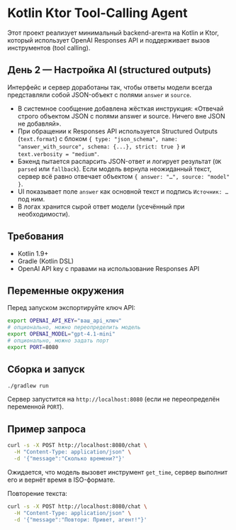 # Kotlin Ktor Tool-Calling Agent

Этот проект реализует минимальный backend-агента на Kotlin и Ktor, который использует OpenAI Responses API и поддерживает вызов инструментов (tool calling).

## День 2 — Настройка AI (structured outputs)

Интерфейс и сервер доработаны так, чтобы ответы модели всегда представляли собой JSON-объект с полями `answer` и `source`.

- В системное сообщение добавлена жёсткая инструкция: «Отвечай строго объектом JSON с полями answer и source. Ничего вне JSON не добавляй».
- При обращении к Responses API используется Structured Outputs (`text.format`) с блоком `{ type: "json_schema", name: "answer_with_source", schema: {...}, strict: true }` и `text.verbosity = "medium"`.
- Бэкенд пытается распарсить JSON-ответ и логирует результат (`OK parsed` или `fallback`). Если модель вернула неожиданный текст, сервер всё равно отвечает объектом `{ answer: "…", source: "model" }`.
- UI показывает поле `answer` как основной текст и подпись `Источник: …` под ним.
- В логах хранится сырой ответ модели (усечённый при необходимости).

## Требования
- Kotlin 1.9+
- Gradle (Kotlin DSL)
- OpenAI API key с правами на использование Responses API

## Переменные окружения
Перед запуском экспортируйте ключ API:

```bash
export OPENAI_API_KEY="ваш_api_ключ"
# опционально, можно переопределить модель
export OPENAI_MODEL="gpt-4.1-mini"
# опционально, можно задать порт
export PORT=8080
```

## Сборка и запуск

```bash
./gradlew run
```

Сервер запустится на `http://localhost:8080` (если не переопределён переменной `PORT`).

## Пример запроса

```bash
curl -s -X POST http://localhost:8080/chat \
  -H "Content-Type: application/json" \
  -d '{"message":"Сколько времени?"}'
```

Ожидается, что модель вызовет инструмент `get_time`, сервер выполнит его и вернёт время в ISO-формате.

Повторение текста:

```bash
curl -s -X POST http://localhost:8080/chat \
  -H "Content-Type: application/json" \
  -d '{"message":"Повтори: Привет, агент!"}'
```
